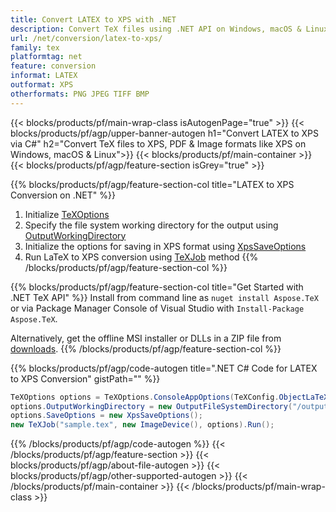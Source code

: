 ```yaml
---
title: Convert LATEX to XPS with .NET 
description: Convert TeX files using .NET API on Windows, macOS & Linux
url: /net/conversion/latex-to-xps/
family: tex
platformtag: net
feature: conversion
informat: LATEX
outformat: XPS
otherformats: PNG JPEG TIFF BMP
---
```


{{< blocks/products/pf/main-wrap-class isAutogenPage="true" >}}
{{< blocks/products/pf/agp/upper-banner-autogen h1="Convert LATEX to XPS via C#" h2="Convert TeX files to XPS, PDF & Image formats like XPS on Windows, macOS & Linux">}}
{{< blocks/products/pf/main-container >}}
{{< blocks/products/pf/agp/feature-section isGrey="true" >}}

{{% blocks/products/pf/agp/feature-section-col title="LATEX to XPS Conversion on .NET" %}}
1. Initialize [TeXOptions](https://apireference.aspose.com/tex/net/aspose.tex/texoptions)
2. Specify the file system working directory for the output using [OutputWorkingDirectory](https://apireference.aspose.com/tex/net/aspose.tex/texoptions/properties/outputworkingdirectory)
3. Initialize the options for saving in XPS format using [XpsSaveOptions](https://apireference.aspose.com/tex/net/aspose.tex.presentation.xps/xpssaveoptions)
4. Run LaTeX to XPS conversion using [TeXJob](https://apireference.aspose.com/tex/net/aspose.tex/texjob) method
{{% /blocks/products/pf/agp/feature-section-col %}}

{{% blocks/products/pf/agp/feature-section-col title="Get Started with .NET TeX API" %}}
Install from command line as ```nuget install Aspose.TeX``` or via Package Manager Console of Visual Studio with ```Install-Package Aspose.TeX```.

Alternatively, get the offline MSI installer or DLLs in a ZIP file from [downloads](https://downloads.aspose.com/tex/net).
{{% /blocks/products/pf/agp/feature-section-col %}}

{{% blocks/products/pf/agp/code-autogen title=".NET C# Code for LATEX to XPS Conversion" gistPath="" %}}
```cs
TeXOptions options = TeXOptions.ConsoleAppOptions(TeXConfig.ObjectLaTeX);
options.OutputWorkingDirectory = new OutputFileSystemDirectory("/output");
options.SaveOptions = new XpsSaveOptions();
new TeXJob("sample.tex", new ImageDevice(), options).Run();
```
{{% /blocks/products/pf/agp/code-autogen %}}
{{< /blocks/products/pf/agp/feature-section >}}
{{< blocks/products/pf/agp/about-file-autogen >}}
{{< blocks/products/pf/agp/other-supported-autogen >}}
{{< /blocks/products/pf/main-container >}}
{{< /blocks/products/pf/main-wrap-class >}}